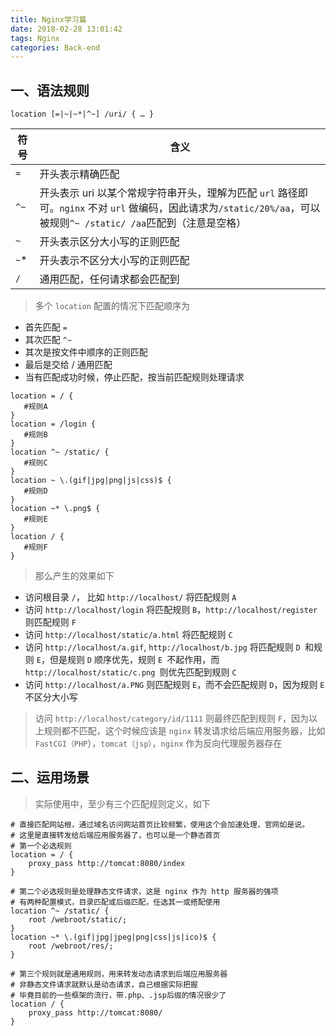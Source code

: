 ```yaml
---
title: Nginx学习篇
date: 2018-02-28 13:01:42
tags: Nginx
categories: Back-end
---
```


## 一、语法规则

```
location [=|~|~*|^~] /uri/ { … }
```

|符号|	含义|
|---|---|
|`=`|	开头表示精确匹配|
|`^~`|	开头表示 uri 以某个常规字符串开头，理解为匹配 `url` 路径即可。`nginx` 不对 `url` 做编码，因此请求为`/static/20%/aa`，可以被规则`^~ /static/ /aa`匹配到（注意是空格）|
|`~`|	开头表示区分大小写的正则匹配|
|`~`*|	开头表示不区分大小写的正则匹配|
|`/`|	通用匹配，任何请求都会匹配到|

> 多个 `location` 配置的情况下匹配顺序为

- 首先匹配 `=`
- 其次匹配 `^~`
- 其次是按文件中顺序的正则匹配
- 最后是交给 / 通用匹配
- 当有匹配成功时候，停止匹配，按当前匹配规则处理请求

```nginx
location = / {
   #规则A
}
location = /login {
   #规则B
}
location ^~ /static/ {
   #规则C
}
location ~ \.(gif|jpg|png|js|css)$ {
   #规则D
}
location ~* \.png$ {
   #规则E
}
location / {
   #规则F
}
```

> 那么产生的效果如下

- 访问根目录 `/`， 比如 `http://localhost/` 将匹配规则 `A`
- 访问 `http://localhost/login` 将匹配规则 `B`，`http://localhost/register` 则匹配规则 `F`
- 访问 `http://localhost/static/a.html` 将匹配规则 `C`
- 访问 `http://localhost/a.gif`, `http://localhost/b.jpg` 将匹配规则 `D `和规则 `E`，但是规则 `D` 顺序优先，规则 `E `不起作用，而 `http://localhost/static/c.png `则优先匹配到规则 `C`
- 访问 `http://localhost/a.PNG` 则匹配规则 `E`，而不会匹配规则 `D`，因为规则 `E` 不区分大小写

> 访问 `http://localhost/category/id/1111` 则最终匹配到规则 `F`，因为以上规则都不匹配，这个时候应该是 `nginx` 转发请求给后端应用服务器，比如 `FastCGI（PHP`），`tomcat（jsp）`，`nginx` 作为反向代理服务器存在

## 二、运用场景

> 实际使用中，至少有三个匹配规则定义，如下

```nginx
# 直接匹配网站根，通过域名访问网站首页比较频繁，使用这个会加速处理，官网如是说。
# 这里是直接转发给后端应用服务器了，也可以是一个静态首页
# 第一个必选规则
location = / {
    proxy_pass http://tomcat:8080/index
}

# 第二个必选规则是处理静态文件请求，这是 nginx 作为 http 服务器的强项
# 有两种配置模式，目录匹配或后缀匹配，任选其一或搭配使用
location ^~ /static/ {
    root /webroot/static/;
}
location ~* \.(gif|jpg|jpeg|png|css|js|ico)$ {
    root /webroot/res/;
}

# 第三个规则就是通用规则，用来转发动态请求到后端应用服务器
# 非静态文件请求就默认是动态请求，自己根据实际把握
# 毕竟目前的一些框架的流行，带.php、.jsp后缀的情况很少了
location / {
    proxy_pass http://tomcat:8080/
}
```

